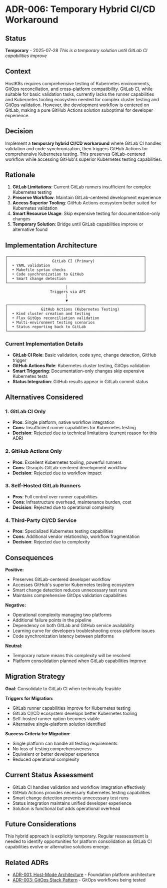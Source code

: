 # ADR-006: Temporary Hybrid CI/CD Workaround

## Status
**Temporary** - 2025-07-28
*This is a temporary solution until GitLab CI capabilities improve*

## Context
HostK8s requires comprehensive testing of Kubernetes environments, GitOps reconciliation, and cross-platform compatibility. GitLab CI, while suitable for basic validation tasks, currently lacks the runner capabilities and Kubernetes tooling ecosystem needed for complex cluster testing and GitOps validation. However, the development workflow is centered on GitLab, making a pure GitHub Actions solution suboptimal for developer experience.

## Decision
Implement a **temporary hybrid CI/CD workaround** where GitLab CI handles validation and code synchronization, then triggers GitHub Actions for comprehensive Kubernetes testing. This preserves GitLab-centered workflow while accessing GitHub's superior Kubernetes testing capabilities.

## Rationale
1. **GitLab Limitations**: Current GitLab runners insufficient for complex Kubernetes testing
2. **Preserve Workflow**: Maintain GitLab-centered development experience
3. **Access Superior Tooling**: GitHub Actions ecosystem better suited for Kubernetes validation
4. **Smart Resource Usage**: Skip expensive testing for documentation-only changes
5. **Temporary Solution**: Bridge until GitLab capabilities improve or alternative found

## Implementation Architecture

```
┌─────────────────────────────────────────────────────────────┐
│                    GitLab CI (Primary)                      │
│  • YAML validation                                          │
│  • Makefile syntax checks                                   │
│  • Code synchronization to GitHub                           │
│  • Smart change detection                                   │
└─────────────────────────────────────────────────────────────┘
                           │
                    Triggers via API
                           │
                           ▼
┌─────────────────────────────────────────────────────────────┐
│               GitHub Actions (Kubernetes Testing)           │
│  • Kind cluster creation and testing                        │
│  • Flux GitOps reconciliation validation                    │
│  • Multi-environment testing scenarios                      │
│  • Status reporting back to GitLab                          │
└─────────────────────────────────────────────────────────────┘
```

### Current Implementation Details
- **GitLab CI Role**: Basic validation, code sync, change detection, GitHub trigger
- **GitHub Actions Role**: Kubernetes cluster testing, GitOps validation
- **Smart Triggering**: Documentation-only changes skip expensive Kubernetes tests
- **Status Integration**: GitHub results appear in GitLab commit status

## Alternatives Considered

### 1. GitLab CI Only
- **Pros**: Single platform, native workflow integration
- **Cons**: Insufficient runner capabilities for Kubernetes testing
- **Decision**: Rejected due to technical limitations (current reason for this ADR)

### 2. GitHub Actions Only
- **Pros**: Excellent Kubernetes tooling, powerful runners
- **Cons**: Disrupts GitLab-centered development workflow
- **Decision**: Rejected due to workflow impact

### 3. Self-Hosted GitLab Runners
- **Pros**: Full control over runner capabilities
- **Cons**: Infrastructure overhead, maintenance burden, cost
- **Decision**: Rejected due to operational complexity

### 4. Third-Party CI/CD Service
- **Pros**: Specialized Kubernetes testing capabilities
- **Cons**: Additional vendor relationship, workflow fragmentation
- **Decision**: Rejected due to complexity

## Consequences

**Positive:**
- Preserves GitLab-centered developer workflow
- Accesses GitHub's superior Kubernetes testing ecosystem
- Smart change detection reduces unnecessary test runs
- Maintains comprehensive GitOps validation capabilities

**Negative:**
- Operational complexity managing two platforms
- Additional failure points in the pipeline
- Dependency on both GitLab and GitHub service availability
- Learning curve for developers troubleshooting cross-platform issues
- Code synchronization latency between platforms

**Neutral:**
- Temporary nature means this complexity will be resolved
- Platform consolidation planned when GitLab capabilities improve

## Migration Strategy

**Goal**: Consolidate to GitLab CI when technically feasible

**Triggers for Migration:**
- GitLab runner capabilities improve for Kubernetes testing
- GitLab CI/CD ecosystem develops better Kubernetes tooling
- Self-hosted runner option becomes viable
- Alternative single-platform solution identified

**Success Criteria for Migration:**
- Single platform can handle all testing requirements
- No loss of testing comprehensiveness
- Equivalent or better developer experience
- Reduced operational complexity

## Current Status Assessment
- GitLab CI handles validation and workflow integration effectively
- GitHub Actions provides necessary Kubernetes testing capabilities
- Smart change detection prevents unnecessary test runs
- Status integration maintains unified developer experience
- Solution is functional but adds operational overhead

## Future Considerations
This hybrid approach is explicitly temporary. Regular reassessment is needed to identify opportunities for platform consolidation as GitLab CI capabilities evolve or alternative solutions emerge.

## Related ADRs
- [ADR-001: Host-Mode Architecture](001-host-mode-architecture.md) - Foundation platform architecture
- [ADR-003: GitOps Stack Pattern](003-gitops-stack-pattern.md) - GitOps workflows being tested
